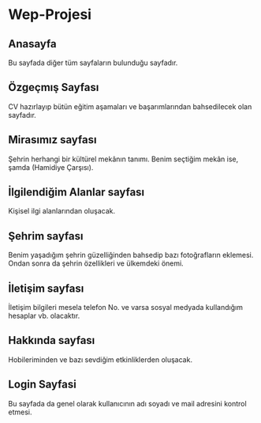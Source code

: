 # Wep-Projesi

## Anasayfa
Bu sayfada diğer tüm sayfaların bulunduğu sayfadır. 

## Özgeçmış Sayfası
CV hazırlayıp bütün eğitim aşamaları ve başarımlarından bahsedilecek olan sayfadır. 

## Mirasımız sayfası
Şehrin herhangi bir kültürel mekânın tanımı.
Benim seçtiğim mekân ise, şamda (Hamidiye Çarşısı).

## İlgilendiğim Alanlar sayfası
Kişisel ilgi alanlarından oluşacak.

## Şehrim sayfası
Benim yaşadığım şehrin güzelliğinden bahsedip bazı fotoğrafların eklemesi.
Ondan sonra da şehrin özellikleri ve ülkemdeki önemi.

## İletişim sayfası
İletişim bilgileri mesela telefon No. ve varsa sosyal medyada kullandığım hesaplar vb. olacaktır.  

## Hakkında sayfası
Hobileriminden ve bazı sevdiğim etkinliklerden oluşacak.

## Login Sayfasi
Bu sayfada da genel olarak kullanıcının adı soyadı ve mail adresini kontrol etmesi.
